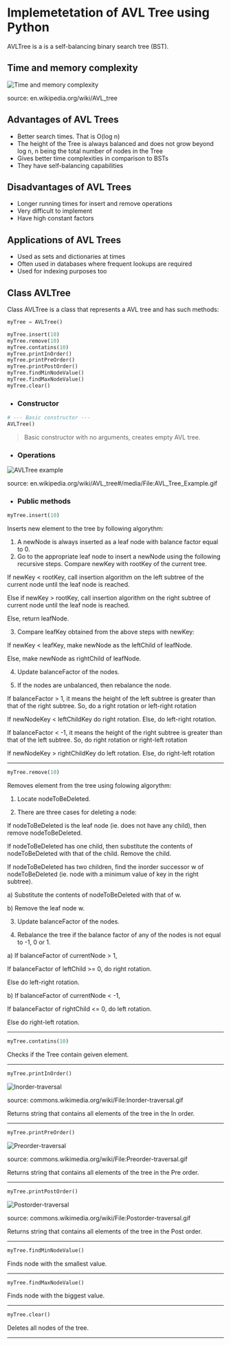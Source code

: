 # Implemetetation of AVL Tree using Python

AVLTree is a is a self-balancing binary search tree (BST).

## Time and memory complexity

![Time and memory complexity](./png/TimeAndMemoryComplexity.png 'Time and memory complexity')

source: en.wikipedia.org/wiki/AVL_tree

## Advantages of AVL Trees

- Better search times. That is O(log n)
- The height of the Tree is always balanced and does not grow beyond log n, n being the total number of nodes in the Tree
- Gives better time complexities in comparison to BSTs
- They have self-balancing capabilities

## Disadvantages of AVL Trees

- Longer running times for insert and remove operations
- Very difficult to implement
- Have high constant factors

## Applications of AVL Trees

- Used as sets and dictionaries at times
- Often used in databases where frequent lookups are required
- Used for indexing purposes too

## Class AVLTree

Class AVLTree is a class that represents a AVL tree and has such methods:

```python
myTree = AVLTree()

myTree.insert(10)
myTree.remove(10)
myTree.contatins(10)
myTree.printInOrder()
myTree.printPreOrder()
myTree.printPostOrder()
myTree.findMinNodeValue()
myTree.findMaxNodeValue()
myTree.clear()
```

- ### Constructor

```python
# --- Basic constructor ---
AVLTree()
```

> Basic constructor with no arguments, creates empty AVL tree.

- ### Operations

![AVLTree example](./png/AVL_Tree_Example.gif 'AVLTree example')

source: en.wikipedia.org/wiki/AVL_tree#/media/File:AVL_Tree_Example.gif

- ### Public methods

```python
myTree.insert(10)
```

Inserts new element to the tree by following algorythm:

1. A newNode is always inserted as a leaf node with balance factor equal to 0.
2. Go to the appropriate leaf node to insert a newNode using the following recursive steps. Compare newKey with rootKey of the current tree.

If newKey < rootKey, call insertion algorithm on the left subtree of the current node until the leaf node is reached.

Else if newKey > rootKey, call insertion algorithm on the right subtree of current node until the leaf node is reached.

Else, return leafNode.

3. Compare leafKey obtained from the above steps with newKey:

If newKey < leafKey, make newNode as the leftChild of leafNode.

Else, make newNode as rightChild of leafNode.

4. Update balanceFactor of the nodes.

5. If the nodes are unbalanced, then rebalance the node.

If balanceFactor > 1, it means the height of the left subtree is greater than that of the right subtree. So, do a right rotation or left-right rotation

If newNodeKey < leftChildKey do right rotation.
Else, do left-right rotation.

If balanceFactor < -1, it means the height of the right subtree is greater than that of the left subtree. So, do right rotation or right-left rotation

If newNodeKey > rightChildKey do left rotation.
Else, do right-left rotation

---

```Python
myTree.remove(10)
```

Removes element from the tree using folowing algorythm:

1. Locate nodeToBeDeleted.

2. There are three cases for deleting a node:

If nodeToBeDeleted is the leaf node (ie. does not have any child), then remove nodeToBeDeleted.

If nodeToBeDeleted has one child, then substitute the contents of nodeToBeDeleted with that of the child. Remove the child.

If nodeToBeDeleted has two children, find the inorder successor w of nodeToBeDeleted (ie. node with a minimum value of key in the right subtree).

a) Substitute the contents of nodeToBeDeleted with that of w.

b) Remove the leaf node w.

3. Update balanceFactor of the nodes.

4. Rebalance the tree if the balance factor of any of the nodes is not equal to -1, 0 or 1.

a) If balanceFactor of currentNode > 1,

If balanceFactor of leftChild >= 0, do right rotation.

Else do left-right rotation.

b) If balanceFactor of currentNode < -1,

If balanceFactor of rightChild <= 0, do left rotation.

Else do right-left rotation.

---

```Python
myTree.contatins(10)
```

Checks if the Tree contain geiven element.

---

```Python
myTree.printInOrder()
```

![Inorder-traversal](./png/Inorder-traversal.gif 'Inorder-traversal')

source: commons.wikimedia.org/wiki/File:Inorder-traversal.gif

Returns string that contains all elements of the tree in the In order.

---

```Python
myTree.printPreOrder()
```

![Preorder-traversal](./png/Preorder-traversal.gif 'Preorder-traversal')

source: commons.wikimedia.org/wiki/File:Preorder-traversal.gif

Returns string that contains all elements of the tree in the Pre order.

---

```Python
myTree.printPostOrder()
```

![Postorder-traversal](./png/Postorder-traversal.gif 'Postorder-traversal')

source: commons.wikimedia.org/wiki/File:Postorder-traversal.gif

Returns string that contains all elements of the tree in the Post order.

---

```Python
myTree.findMinNodeValue()
```

Finds node with the smallest value.

---

```Python
myTree.findMaxNodeValue()
```

Finds node with the biggest value.

---

```Python
myTree.clear()
```

Deletes all nodes of the tree.

---

